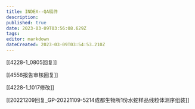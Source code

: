 ```yaml
---
title: INDEX--QA稿件
description: 
published: true
date: 2023-03-09T03:56:08.629Z
tags: 
editor: markdown
dateCreated: 2023-03-09T03:54:53.210Z
---
```



[[4228-1_0805回复]]

[[4558报告审核回复]]

[[4228-1_1017修改]]

[[20221209回复_GP-20221109-5214成都生物所1份水蛇样品线粒体测序组装]]

